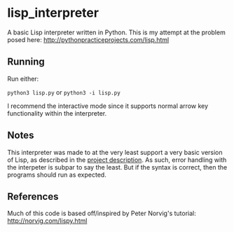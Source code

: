# lisp_interpreter
A basic Lisp interpreter written in Python. This is my attempt at the problem posed here: http://pythonpracticeprojects.com/lisp.html

## Running
Run either:

`python3 lisp.py`
or 
`python3 -i lisp.py`

I recommend the interactive mode since it supports normal arrow key functionality within the interpreter.

## Notes
This interpreter was made to at the very least support a very basic version of Lisp, as described in the [project description](http://pythonpracticeprojects.com/lisp.html). As such, error handling with the interpeter is subpar to say the least. But if the syntax is correct, then the programs should run as expected. 

## References
Much of this code is based off/inspired by Peter Norvig's tutorial:
http://norvig.com/lispy.html
